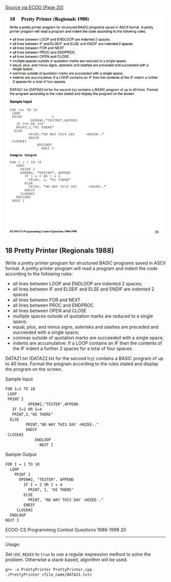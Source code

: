[Source via ECOO (Page 20)](http://ecoocs.org/contests/ecoo_pre1999.pdf)

![problem](./problem.PNG)

## **18 Pretty Printer (Regionals 1988)**

Write a pretty printer program for structured BASIC programs saved in ASCII format. A pretty
printer program will read a program and indent the code according to the following rules:

- all lines between LOOP and ENDLOOP are indented 2 spaces;
- all lines between IF and ELSEIF and ELSE and ENDIF are indented 2 spaces
- all lines between FOR and NEXT
- all lines between PROC and ENDPROC
- all lines between OPEN and CLOSE
- multiple spaces outside of quotation marks are reduced to a single space;
- equal, plus, and minus signs, asterisks and slashes are preceded and succeeded with a
single space;
- commas outside of quotation marks are succeeded with a single space;
- indents are accumulative: If a LOOP contains an IF then the contents of the IF indent a further
2 spaces for a total of four spaces.

DATA21.txt (DATA22.txt for the second try) contains a BASIC program of up to 40 lines. Format
the program according to the rules stated and display the program on the screen.

Sample Input

```
FOR I=1 TO 10
 LOOP
 PRINT I
          OPEN#2,"TESTER",APPEND
   IF I=2 OR I=4
   PRINT,I,"HI THERE"
  ELSE
         PRINT,"NO WAY THIS DAY -HOZEE-."
         ENDIF
 CLOSE#2
             ENDLOOP
               NEXT I
```

Sample Output
```
FOR I = 1 TO 10
  LOOP
    PRINT I
      OPEN#2, "TESTER", APPEND
        IF I = 2 OR I = 4
          PRINT, I, "HI THERE"
        ELSE
          PRINT, "NO WAY THIS DAY -HOZEE-."
        ENDIF
     CLOSE#2
  ENDLOOP
NEXT I
```
ECOO-CS Programming Contest Questions 1986-1998 20

-----

Usage:

Set `USE_REGEX` to `true` to use a regular expression method to solve the problem. Otherwise a stack-based, algorithm will be used.

```
g++ -o PrettyPrinter PrettyPrinter.cpp
./PrettyPrinter <file_name/DATA21.txt>
```
